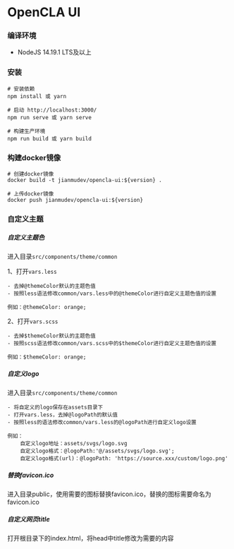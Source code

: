 # OpenCLA UI
### 编译环境
 - NodeJS 14.19.1 LTS及以上

### 安装
```
# 安装依赖
npm install 或 yarn

# 启动 http://localhost:3000/
npm run serve 或 yarn serve

# 构建生产环境
npm run build 或 yarn build
```

### 构建docker镜像
```
# 创建docker镜像
docker build -t jianmudev/opencla-ui:${version} .

# 上传docker镜像
docker push jianmudev/opencla-ui:${version}
```

### 自定义主题
##### 自定义主题色

进入目录`src/components/theme/common`

1、打开`vars.less`

```
- 去掉@themeColor默认的主题色值
- 按照less语法修改common/vars.less中的@themeColor进行自定义主题色值的设置

例如：@themeColor: orange;
```

2、打开`vars.scss`

```
- 去掉$themeColor默认的主题色值
- 按照scss语法修改common/vars.scss中的$themeColor进行自定义主题色值的设置

例如：$themeColor: orange;
```


##### 自定义logo

进入目录`src/components/theme/common`

```
- 将自定义的logo保存在assets目录下
- 打开vars.less，去掉@logoPath的默认值
- 按照less的语法修改common/vars.less的@logoPath进行自定义logo设置

例如：
    自定义logo地址：assets/svgs/logo.svg
    自定义logo格式：@logoPath:'@/assets/svgs/logo.svg';
    自定义logo格式(url)：@logoPath: 'https://source.xxx/custom/logo.png'
```


##### 替换favicon.ico

进入目录public，使用需要的图标替换favicon.ico，替换的图标需要命名为favicon.ico

##### 自定义网页title

打开根目录下的index.html，将head中title修改为需要的内容

